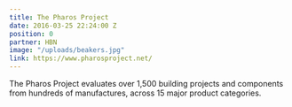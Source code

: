 ```yaml
---
title: The Pharos Project
date: 2016-03-25 22:24:00 Z
position: 0
partner: HBN
image: "/uploads/beakers.jpg"
link: https://www.pharosproject.net/
---
```


The Pharos Project evaluates over 1,500 building projects and components from hundreds of manufactures, across 15 major product categories.
